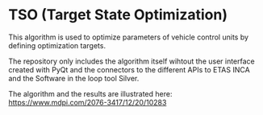 # TSO (Target State Optimization)

This algorithm is used to optimize parameters of vehicle control units by defining optimization targets.

The repository only includes the algorithm itself wihtout the user interface created with PyQt and the connectors to the different APIs to ETAS INCA and the Software in the loop tool Silver.

The algorithm and the results are illustrated here: https://www.mdpi.com/2076-3417/12/20/10283
